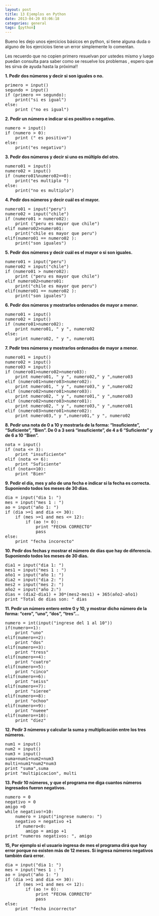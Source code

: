 ```yaml
---
layout: post
title: 13 Ejemplos en Python
date: 2013-04-20 03:06:18
categories: general
tags: [python]
---
```

<p>Bueno les dejo unos ejercicios básicos en python, si tiene alguna duda o alguno de los ejercicios tiene un error simplemente lo comentan.</p>
<p>Les recuerdo que no copien primero resuelvan por ustedes mismo y luego puedan consulta para saber como se resuelve los problemas , espero que les sirva de ayuda hasta la próxima!!</p>

<p><!--more--></p>
<p><strong>1. Pedir dos números y decir si son iguales o no.</strong></p>
<pre class="prettyprint">primero = input()
segundo = input()
if (primero == segundo):
    print("si es igual")
else:
    print ("no es igual")</pre>
<p><strong>2. Pedir un número e indicar si es positivo o negativo.</strong></p>
<pre class="prettyprint">numero = input()
if (numero &gt; 0):
    print (" es positivo")
else:
    print("es negativo")</pre>
<p><strong>3. Pedir dos números y decir si uno es múltiplo del otro.</strong></p>
<pre class="prettyprint">numero01 = input()
numero02 = input()
if (numero01%numero02==0):
    print("es multiplo ")
else:
    print("no es multiplo")</pre>
<p><strong>4. Pedir dos números y decir cuál es el mayor.</strong></p>
<pre class="prettyprint">numero01 = input("peru")
numero02 = input("chile")
if (numero01 &gt; numero02):
    print ("peru es mayor que chile")
elif numero02&gt;numero01:
    print("chile es mayor que peru")
elif(numero01 == numero02 ):
    print("son iguales")</pre>
<p><strong>5. Pedir dos números y decir cuál es el mayor o si son iguales.</strong></p>
<pre class="prettyprint">numero01 = input("peru")
numero02 = input("chile")
if (numero01 &gt; numero02):
    print ("peru es mayor que chile")
elif numero02&gt;numero01:
    print("chile es mayor que peru")
elif(numero01 == numero02 ):
    print("son iguales")</pre>
<p><strong>6. Pedir dos números y mostrarlos ordenados de mayor a menor.</strong></p>
<pre class="prettyprint">numero01 = input()
numero02 = input()
if (numero01&gt;numero02):
    print numero01, " y ", numero02
else:
    print numero02, " y ", numero01</pre>
<p><strong>7. Pedir tres números y mostrarlos ordenados de mayor a menor.</strong></p>
<pre class="prettyprint">numero01 = input()
numero02 = input()
numero03 = input()
if (numero01&gt;numero02&gt;numero03):
    print numero01, " y ", numero02," y ",numero03
elif (numero01&gt;numero03&gt;numero02):
    print numero01, " y ", numero03," y ",numero02
elif (numero02&gt;numero01&gt;numero03):
    print numero02, " y ", numero01," y ",numero03
elif (numero02&gt;numero03&gt;numero01):
    print numero02, " y ", numero03," y ",numero01
elif (numero03&gt;numero01&gt;numero02):
    print numero03," y ",numero01," y ", numero02</pre>
<p><strong>8. Pedir una nota de 0 a 10 y mostrarla de la forma: “Insuficiente”, “Suficiente”, “Bien”. De 0 a 3 será “insuficiente”, de 4 a 6 “Suficiente” y de 6 a 10 “Bien”.</strong></p>
<pre class="prettyprint">nota = input()
if (nota &lt;= 3):
    print "insuficiente"
elif (nota &lt;= 6):
    print "Suficiente"
elif (nota&lt;=10):
    print "Bien"</pre>
<p><strong>9. Pedir el día, mes y año de una fecha e indicar si la fecha es correcta. Suponiendo todos los meses de 30 días. </strong></p>
<pre class="prettyprint">dia = input("dia 1: ")
mes = input("mes 1 : ")
ao = input("año 1: ")
if (dia &gt;=1 and dia &lt;= 30):
    if (mes &gt;=1 and mes &lt;= 12):
        if (ao != 0):
            print "FECHA CORRECTO" 
            pass
else:
    print "fecha incorecto"</pre>
<p><strong>10. Pedir dos fechas y mostrar el número de días que hay de diferencia. Suponiendo todos los meses de 30 días. </strong></p>
<pre class="prettyprint">dia1 = input("dia 1: ")
mes1 = input("mes 1 : ")
año1 = input("año 1: ")
dia2 = input("dia 2: ")
mes2 = input("mes 2: ")
año2 = input("año 2:")
dias = (dia2-dia1) + 30*(mes2-mes1) + 365(año2-año1)
print "Total de dias son: " dias</pre>
<p><strong>11. Pedir un número entero entre 0 y 10, y mostrar dicho número de la forma: “cero”, “uno”, “dos”, “tres”…</strong></p>
<pre class="prettyprint">numero = int(input("ingrese del 1 al 10"))
if(numero==1):
    print "uno"
elif(numero==2):
    print "dos"
elif(numero==3):
    print "tress"
elif(numero==4):
    print "cuatro"
elif(numero==5):
    print "cinco"
elif(numero==6):
    print "seiss"
elif(numero==7):
    print "sieree"
elif(numero==8):
    print "ochoo"
elif(numero==9):
    print "nueee"
elif(numero==10):
    print "diez"</pre>
<p><strong>12. Pedir 3 números y calcular la suma y multiplicación entre los tres números.</strong></p>
<pre class="prettyprint">num1 = input()
num2 = input()
num3 = input()
suma=num1+num2+num3
multi=num1*num2*num3
print "suma",suma
print "multipicacion", multi</pre>
<p><strong>13. Pedir 10 números, y que el programa me diga cuantos números ingresados fueron negativos.</strong></p>
<pre class="prettyprint">numero = 0
negativo = 0
amigo =0
while negativo!=10:
    numero = input("ingrese numero: ")
    negativo = negativo +1 
    if numero&lt;0:
        amigo = amigo +1
print "numeros negativos: ", amigo</pre>
<p><strong>15, Por ejemplo si el usuario ingresa de mes el programa dirá que hay error porque no existen más de 12 meses. Si ingresa números negativos también dará error.</strong></p>
<pre class="prettyprint">dia = input("dia 1: ")
mes = input("mes 1 : ")
ao = input("año 1: ")
if (dia &gt;=1 and dia &lt;= 30):
    if (mes &gt;=1 and mes &lt;= 12):
        if (ao != 0):
            print "FECHA CORRECTO"
            pass
else:
    print "fecha incorrecto"</pre>
